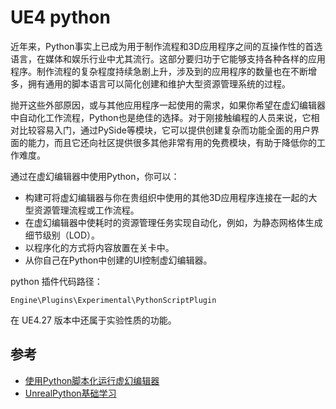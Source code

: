 # UE4 python

近年来，Python事实上已成为用于制作流程和3D应用程序之间的互操作性的首选语言，在媒体和娱乐行业中尤其流行。这部分要归功于它能够支持各种各样的应用程序。制作流程的复杂程度持续急剧上升，涉及到的应用程序的数量也在不断增多，拥有通用的脚本语言可以简化创建和维护大型资源管理系统的过程。

抛开这些外部原因，或与其他应用程序一起使用的需求，如果你希望在虚幻编辑器中自动化工作流程，Python也是绝佳的选择。对于刚接触编程的人员来说，它相对比较容易入门，通过PySide等模块，它可以提供创建复杂而功能全面的用户界面的能力，而且它还向社区提供很多其他非常有用的免费模块，有助于降低你的工作难度。

通过在虚幻编辑器中使用Python，你可以：

- 构建可将虚幻编辑器与你在贵组织中使用的其他3D应用程序连接在一起的大型资源管理流程或工作流程。
- 在虚幻编辑器中使耗时的资源管理任务实现自动化，例如，为静态网格体生成细节级别（LOD）。
- 以程序化的方式将内容放置在关卡中。
- 从你自己在Python中创建的UI控制虚幻编辑器。

python 插件代码路径：

```
Engine\Plugins\Experimental\PythonScriptPlugin
```

在 UE4.27 版本中还属于实验性质的功能。

## 参考

- [使用Python脚本化运行虚幻编辑器](https://dev.epicgames.com/documentation/en-us/unreal-engine/scripting-the-unreal-editor-using-python?application_version=5.4)
- [UnrealPython基础学习](https://vannyyuan.github.io/2021/01/26/unreal/UnrealPython%E5%9F%BA%E7%A1%80%E5%AD%A6%E4%B9%A0/)
